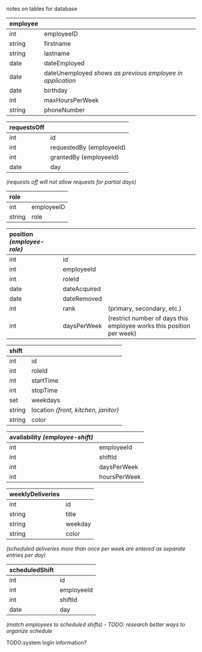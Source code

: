 notes on tables for database

| employee  |                 |
| :---------|:----------------|
| int       | employeeID      |
| string    | firstname       |
| string    | lastname        |
| date      | dateEmployed    |
| date      | dateUnemployed _shows as previous employee in application_  |
| date      | birthday        |
| int       | maxHoursPerWeek |
| string    | phoneNumber     |
 
| requestsOff |                 |
| :-----------|:----------------|
| int         | id              | 
| int         | requestedBy (employeeId) |
| int         | grantedBy (employeeId)   |
| date        | day              |
_(requests off will not allow requests for partial days)_

| role   |       |
| :------|:------|
| int    | employeeID |
| string | role  |

| position _(employee-role)_|              |     |
| :-------|:-------------|:----|
| int     | id           |     |
| int     | employeeId   |     |
| int     | roleId       |     |
| date    | dateAcquired |     |
| date    | dateRemoved  |     |
| int     | rank         |(primary, secondary, etc.) |
| int     | daysPerWeek  |(restrict number of days this employee works this position per week) |


| shift   |           |
| :------ |:--------- |
| int     | id        |
| int     | roleId    |
| int     | startTime |
| int     | stopTime  |
| set     | weekdays  |
| string  | location _(front, kitchen, janitor)_ |
| string  | color     |

| availability _(employee-shift)_| |
| :---------- |:------------ |
| int         | employeeId   |
| int         | shiftId      |
| int         | daysPerWeek  |
| int         | hoursPerWeek |


| weeklyDeliveries |         |
| :--------------- |:------- |
| int              | id      |
| string           | title   |
| string           | weekday |
| string           | color   |
_(scheduled deliveries more than once per week are entered as separate entries per day)_

| scheduledShift |            |
| :------------- |:---------- |
| int            | id         |
| int            | employeeId |
| int            | shiftId    |
| date           | day        |
_(match employees to scheduled shifts) - TODO: research better ways to organize schedule_

TODO:system login information?

